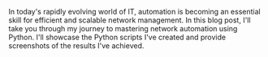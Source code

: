In today's rapidly evolving world of IT, automation is becoming an essential skill for efficient and scalable network management. In this blog post, I'll take you through my journey to mastering network automation using Python. I'll showcase the Python scripts I've created and provide screenshots of the results I've achieved.
